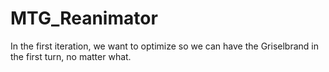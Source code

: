 # MTG_Reanimator

In the first iteration, we want to optimize so we can have the Griselbrand in the first turn, no matter what.